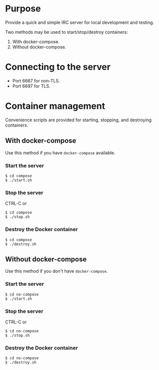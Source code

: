 # Purpose

Provide a quick and simple IRC server for local development and testing.

Two methods may be used to start/stop/destroy containers:

1. With docker-compose.
2. Without docker-compose.

# Connecting to the server

- Port 6667 for non-TLS.
- Port 6697 for TLS.

# Container management

Convenience scripts are provided for starting, stopping, and destroying
containers.

## With docker-compose

Use this method if you have `docker-compose` available.

### Start the server

	$ cd compose
	$ ./start.sh

### Stop the server

CTRL-C or

	$ cd compose
	$ ./stop.sh

### Destroy the Docker container

	$ cd compose
	$ ./destroy.sh

## Without docker-compose

Use this method if you don't have `docker-compose`.

### Start the server

	$ cd no-compose
	$ ./start.sh

### Stop the server

CTRL-C or

	$ cd no-compose
	$ ./stop.sh

### Destroy the Docker container

	$ cd no-compose
	$ ./destroy.sh

